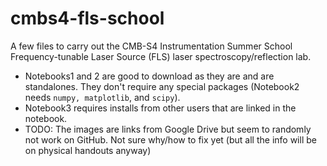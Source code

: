 # cmbs4-fls-school
A few files to carry out the CMB-S4 Instrumentation Summer School Frequency-tunable Laser Source (FLS) laser spectroscopy/reflection lab. 

* Notebooks1 and 2 are good to download as they are and are standalones. They don't require any special packages (Notebook2 needs `numpy, matplotlib`, and `scipy`).
* Notebook3 requires installs from other users that are linked in the notebook.
* TODO: The images are links from Google Drive but seem to randomly not work on GitHub. Not sure why/how to fix yet (but all the info will be on physical handouts anyway)
